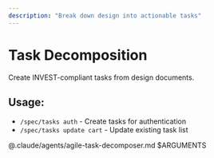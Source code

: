 ```yaml
---
description: "Break down design into actionable tasks"
---
```


# Task Decomposition

Create INVEST-compliant tasks from design documents.

## Usage:
- `/spec/tasks auth` - Create tasks for authentication
- `/spec/tasks update cart` - Update existing task list

@.claude/agents/agile-task-decomposer.md $ARGUMENTS